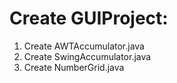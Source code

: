 # Create GUIProject:
1. Create AWTAccumulator.java
2. Create SwingAccumulator.java
3. Create NumberGrid.java
